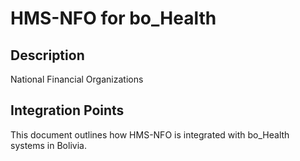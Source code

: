 # HMS-NFO for bo_Health

## Description

National Financial Organizations

## Integration Points

This document outlines how HMS-NFO is integrated with bo_Health systems in Bolivia.
